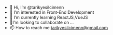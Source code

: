 - 👋 Hi, I’m @tarikyesilcimenn
- 👀 I’m interested in Front-End Development
- 🌱 I’m currently learning ReactJS,VueJS
- 💞I’m looking to collaborate on ...
- 📫 How to reach me tarikyesilcimenn@gmail.com

<!---
tarikyesilcimenn/tarikyesilcimenn is a ✨ special ✨ repository because its `README.md` (this file) appears on your GitHub profile.
You can click the Preview link to take a look at your changes.
--->
